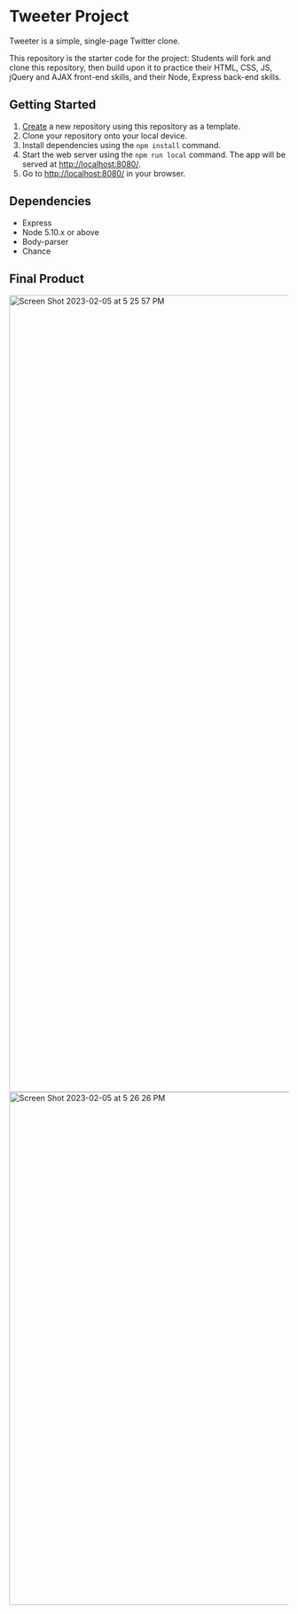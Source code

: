 # Tweeter Project

Tweeter is a simple, single-page Twitter clone.

This repository is the starter code for the project: Students will fork and clone this repository, then build upon it to practice their HTML, CSS, JS, jQuery and AJAX front-end skills, and their Node, Express back-end skills.

## Getting Started

1. [Create](https://docs.github.com/en/repositories/creating-and-managing-repositories/creating-a-repository-from-a-template) a new repository using this repository as a template.
2. Clone your repository onto your local device.
3. Install dependencies using the `npm install` command.
3. Start the web server using the `npm run local` command. The app will be served at <http://localhost:8080/>.
4. Go to <http://localhost:8080/> in your browser.

## Dependencies

- Express
- Node 5.10.x or above
- Body-parser
- Chance

## Final Product
<img width="1437" alt="Screen Shot 2023-02-05 at 5 25 57 PM" src="https://user-images.githubusercontent.com/88526405/216855823-c813bfcb-4f95-4bc9-a78c-453641e17485.png">
<img width="925" alt="Screen Shot 2023-02-05 at 5 26 26 PM" src="https://user-images.githubusercontent.com/88526405/216855840-401f8553-4a0f-4591-9b9d-c4c9ffab4fc4.png">
